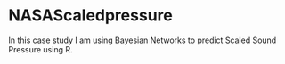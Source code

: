 # NASAScaledpressure
In this case study I am using Bayesian Networks to predict Scaled Sound Pressure using R.
